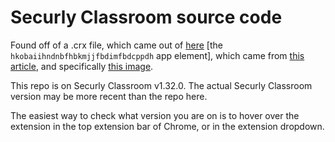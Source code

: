 # Securly Classroom source code
Found off of a .crx file, which came out of [here](https://crextnaut.securly.com/subscribers/org9269/update-manifest.xml) [the `hkobaiihndnbfhbkmjjfbdimfbdcppdh` app element], which came from [this article](https://docs.securly.com/docs/installing-the-securly-classroom-extension-through-google-admin), and specifically [this image](https://cdn.document360.io/cacbcbd9-75f7-45c3-8088-be539ae857e2/Images/Documentation/classroom%20extension%20and%20url.PNG).

This repo is on Securly Classroom v1.32.0. The actual Securly Classroom version may be more recent than the repo here.

The easiest way to check what version you are on is to hover over the extension in the top extension bar of Chrome, or in the extension dropdown.
